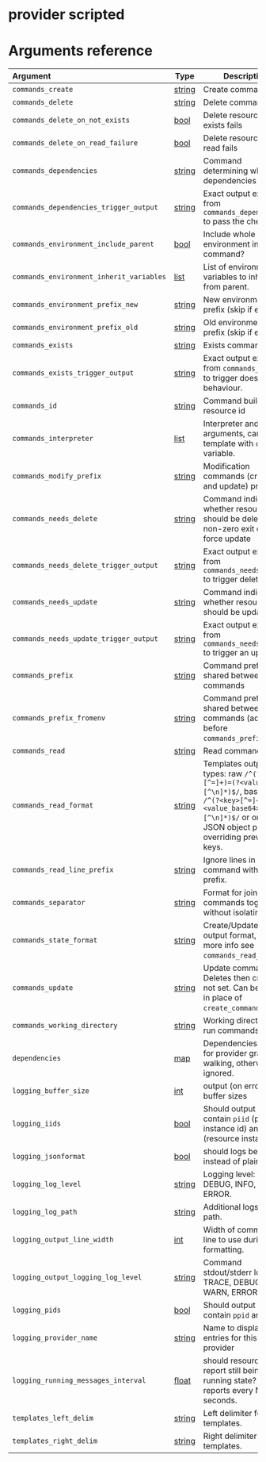 
# provider scripted

# Arguments reference

| Argument | Type | Description | Default |
|:---      | ---  | ---         | ---     |
| `commands_create` | [string](https://www.terraform.io/docs/extend/schemas/schema-types.html#typestring) | Create command.  | `update_command` |
| `commands_delete` | [string](https://www.terraform.io/docs/extend/schemas/schema-types.html#typestring) | Delete command | not set |
| `commands_delete_on_not_exists` | [bool](https://www.terraform.io/docs/extend/schemas/schema-types.html#typebool) | Delete resource when exists fails | `true` |
| `commands_delete_on_read_failure` | [bool](https://www.terraform.io/docs/extend/schemas/schema-types.html#typebool) | Delete resource when read fails | `false` |
| `commands_dependencies` | [string](https://www.terraform.io/docs/extend/schemas/schema-types.html#typestring) | Command determining whether dependencies are met | not set |
| `commands_dependencies_trigger_output` | [string](https://www.terraform.io/docs/extend/schemas/schema-types.html#typestring) | Exact output expected from `commands_dependencies` to pass the check.  |  or `true` |
| `commands_environment_include_parent` | [bool](https://www.terraform.io/docs/extend/schemas/schema-types.html#typebool) | Include whole parent environment in the command? | `false` |
| `commands_environment_inherit_variables` | [list](https://www.terraform.io/docs/extend/schemas/schema-types.html#typelist) | List of environment variables to inherit from parent.  | `$TF_SCRIPTED_ENVIRONMENT_INHERIT_VARIABLES` (JSON array) |
| `commands_environment_prefix_new` | [string](https://www.terraform.io/docs/extend/schemas/schema-types.html#typestring) | New environment prefix (skip if empty) | not set |
| `commands_environment_prefix_old` | [string](https://www.terraform.io/docs/extend/schemas/schema-types.html#typestring) | Old environment prefix (skip if empty) | not set |
| `commands_exists` | [string](https://www.terraform.io/docs/extend/schemas/schema-types.html#typestring) | Exists command | not set |
| `commands_exists_trigger_output` | [string](https://www.terraform.io/docs/extend/schemas/schema-types.html#typestring) | Exact output expected from `commands_exists` to trigger doesn't exist behaviour.  |  or `false` |
| `commands_id` | [string](https://www.terraform.io/docs/extend/schemas/schema-types.html#typestring) | Command building resource id | not set |
| `commands_interpreter` | [list](https://www.terraform.io/docs/extend/schemas/schema-types.html#typelist) | Interpreter and it's arguments, can be a template with `command` variable.  | `$TF_SCRIPTED_COMMANDS_INTERPRETER` (JSON array), `["cmd","/C","{{ .command }}"]` (windows) or `["bash","-Eeuo","pipefail","-c","{{ .command }}"]` |
| `commands_modify_prefix` | [string](https://www.terraform.io/docs/extend/schemas/schema-types.html#typestring) | Modification commands (create and update) prefix | not set |
| `commands_needs_delete` | [string](https://www.terraform.io/docs/extend/schemas/schema-types.html#typestring) | Command indicating whether resource should be deleted, non-zero exit code to force update | not set |
| `commands_needs_delete_trigger_output` | [string](https://www.terraform.io/docs/extend/schemas/schema-types.html#typestring) | Exact output expected from `commands_needs_delete` to trigger delete.  |  or `true` |
| `commands_needs_update` | [string](https://www.terraform.io/docs/extend/schemas/schema-types.html#typestring) | Command indicating whether resource should be updated. | not set |
| `commands_needs_update_trigger_output` | [string](https://www.terraform.io/docs/extend/schemas/schema-types.html#typestring) | Exact output expected from `commands_needs_update` to trigger an update.  |  or `true` |
| `commands_prefix` | [string](https://www.terraform.io/docs/extend/schemas/schema-types.html#typestring) | Command prefix shared between all commands | not set |
| `commands_prefix_fromenv` | [string](https://www.terraform.io/docs/extend/schemas/schema-types.html#typestring) | Command prefix shared between all commands (added before `commands_prefix`)  | ` or not set` |
| `commands_read` | [string](https://www.terraform.io/docs/extend/schemas/schema-types.html#typestring) | Read command | not set |
| `commands_read_format` | [string](https://www.terraform.io/docs/extend/schemas/schema-types.html#typestring) | Templates output types: raw `/^(?<key>[^=]+)=(?<value>[^\n]*)$/`, base64 `/^(?<key>[^=]+)=(?<value_base64>[^\n]*)$/` or one JSON object per line overriding previous keys.  |  or `raw` |
| `commands_read_line_prefix` | [string](https://www.terraform.io/docs/extend/schemas/schema-types.html#typestring) | Ignore lines in read command without this prefix.  | ` or not set` |
| `commands_separator` | [string](https://www.terraform.io/docs/extend/schemas/schema-types.html#typestring) | Format for joining 2 commands together without isolating them.  |  or `%s\n%s` |
| `commands_state_format` | [string](https://www.terraform.io/docs/extend/schemas/schema-types.html#typestring) | Create/Update state output format, for more info see `commands_read_format`.  |  or `commands_read_format` |
| `commands_update` | [string](https://www.terraform.io/docs/extend/schemas/schema-types.html#typestring) | Update command. Deletes then creates if not set. Can be used in place of `create_command`. | not set |
| `commands_working_directory` | [string](https://www.terraform.io/docs/extend/schemas/schema-types.html#typestring) | Working directory to run commands in  | ` or not set` |
| `dependencies` | [map](https://www.terraform.io/docs/extend/schemas/schema-types.html#typemap) | Dependencies purely for provider graph walking, otherwise ignored. | not set |
| `logging_buffer_size` | [int](https://www.terraform.io/docs/extend/schemas/schema-types.html#typeint) | output (on error) buffer sizes | `8192` |
| `logging_iids` | [bool](https://www.terraform.io/docs/extend/schemas/schema-types.html#typebool) | Should output lines contain `piid` (provider instance id) and `riid` (resource instance id?  |  or == `""` |
| `logging_jsonformat` | [bool](https://www.terraform.io/docs/extend/schemas/schema-types.html#typebool) | should logs be json instead of plain text?  |  or != `""` |
| `logging_log_level` | [string](https://www.terraform.io/docs/extend/schemas/schema-types.html#typestring) | Logging level: TRACE, DEBUG, INFO, WARN, ERROR.  |  or `INFO` |
| `logging_log_path` | [string](https://www.terraform.io/docs/extend/schemas/schema-types.html#typestring) | Additional logs output path.  | ` or not set` |
| `logging_output_line_width` | [int](https://www.terraform.io/docs/extend/schemas/schema-types.html#typeint) | Width of command's line to use during formatting.  | `$TF_SCRIPTED_LOGGING_OUTPUT_LINE_WIDTH` |
| `logging_output_logging_log_level` | [string](https://www.terraform.io/docs/extend/schemas/schema-types.html#typestring) | Command stdout/stderr log level: TRACE, DEBUG, INFO, WARN, ERROR.  |  or `INFO` |
| `logging_pids` | [bool](https://www.terraform.io/docs/extend/schemas/schema-types.html#typebool) | Should output lines contain `ppid` and `pid`?  |  or == `""` |
| `logging_provider_name` | [string](https://www.terraform.io/docs/extend/schemas/schema-types.html#typestring) | Name to display in log entries for this provider | not set |
| `logging_running_messages_interval` | [float](https://www.terraform.io/docs/extend/schemas/schema-types.html#typefloat) | should resources report still being in a running state? Trigger reports every N seconds.  | `$TF_SCRIPTED_LOGGING_RUNNING_MESSAGES_INTERVAL` |
| `templates_left_delim` | [string](https://www.terraform.io/docs/extend/schemas/schema-types.html#typestring) | Left delimiter for templates.  |  or `{{` |
| `templates_right_delim` | [string](https://www.terraform.io/docs/extend/schemas/schema-types.html#typestring) | Right delimiter for templates.  |  or `}}` |
